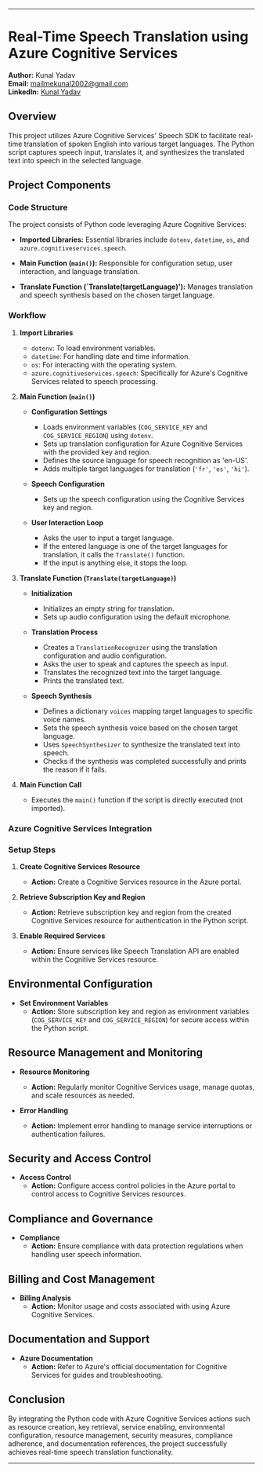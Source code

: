 ---

# Real-Time Speech Translation using Azure Cognitive Services

**Author:** Kunal Yadav  
**Email:** mailmekunal2002@gmail.com  
**LinkedIn:** [Kunal Yadav](https://www.linkedin.com/in/kunal-yadav-274879225/)

## Overview

This project utilizes Azure Cognitive Services' Speech SDK to facilitate real-time translation of spoken English into various target languages. The Python script captures speech input, translates it, and synthesizes the translated text into speech in the selected language.

## Project Components

### Code Structure

The project consists of Python code leveraging Azure Cognitive Services:

- **Imported Libraries:** Essential libraries include `dotenv`, `datetime`, `os`, and `azure.cognitiveservices.speech`.
  
- **Main Function (`main()`):** Responsible for configuration setup, user interaction, and language translation.
  
- **Translate Function (`Translate(targetLanguage)'):** Manages translation and speech synthesis based on the chosen target language.

### Workflow

1. **Import Libraries**
    - `dotenv`: To load environment variables.
    - `datetime`: For handling date and time information.
    - `os`: For interacting with the operating system.
    - `azure.cognitiveservices.speech`: Specifically for Azure's Cognitive Services related to speech processing.
  
2. **Main Function (`main()`)**
    - **Configuration Settings**
        - Loads environment variables (`COG_SERVICE_KEY` and `COG_SERVICE_REGION`) using `dotenv`.
        - Sets up translation configuration for Azure Cognitive Services with the provided key and region.
        - Defines the source language for speech recognition as 'en-US'.
        - Adds multiple target languages for translation (`'fr'`, `'es'`, `'hi'`).
    
    - **Speech Configuration**
        - Sets up the speech configuration using the Cognitive Services key and region.
    
    - **User Interaction Loop**
        - Asks the user to input a target language.
        - If the entered language is one of the target languages for translation, it calls the `Translate()` function.
        - If the input is anything else, it stops the loop.
  
3. **Translate Function (`Translate(targetLanguage)`)**
    - **Initialization**
        - Initializes an empty string for translation.
        - Sets up audio configuration using the default microphone.
  
    - **Translation Process**
        - Creates a `TranslationRecognizer` using the translation configuration and audio configuration.
        - Asks the user to speak and captures the speech as input.
        - Translates the recognized text into the target language.
        - Prints the translated text.
  
    - **Speech Synthesis**
        - Defines a dictionary `voices` mapping target languages to specific voice names.
        - Sets the speech synthesis voice based on the chosen target language.
        - Uses `SpeechSynthesizer` to synthesize the translated text into speech.
        - Checks if the synthesis was completed successfully and prints the reason if it fails.
  
4. **Main Function Call**
    - Executes the `main()` function if the script is directly executed (not imported).

### Azure Cognitive Services Integration

### Setup Steps

1. **Create Cognitive Services Resource**
   - **Action:** Create a Cognitive Services resource in the Azure portal.
  
2. **Retrieve Subscription Key and Region**
   - **Action:** Retrieve subscription key and region from the created Cognitive Services resource for authentication in the Python script.
  
3. **Enable Required Services**
   - **Action:** Ensure services like Speech Translation API are enabled within the Cognitive Services resource.

## Environmental Configuration

- **Set Environment Variables**
   - **Action:** Store subscription key and region as environment variables (`COG_SERVICE_KEY` and `COG_SERVICE_REGION`) for secure access within the Python script.

## Resource Management and Monitoring

- **Resource Monitoring**
   - **Action:** Regularly monitor Cognitive Services usage, manage quotas, and scale resources as needed.

- **Error Handling**
   - **Action:** Implement error handling to manage service interruptions or authentication failures.

## Security and Access Control

- **Access Control**
   - **Action:** Configure access control policies in the Azure portal to control access to Cognitive Services resources.

## Compliance and Governance

- **Compliance**
   - **Action:** Ensure compliance with data protection regulations when handling user speech information.

## Billing and Cost Management

- **Billing Analysis**
   - **Action:** Monitor usage and costs associated with using Azure Cognitive Services.

## Documentation and Support

- **Azure Documentation**
   - **Action:** Refer to Azure's official documentation for Cognitive Services for guides and troubleshooting.

## Conclusion

By integrating the Python code with Azure Cognitive Services actions such as resource creation, key retrieval, service enabling, environmental configuration, resource management, security measures, compliance adherence, and documentation references, the project successfully achieves real-time speech translation functionality.

---